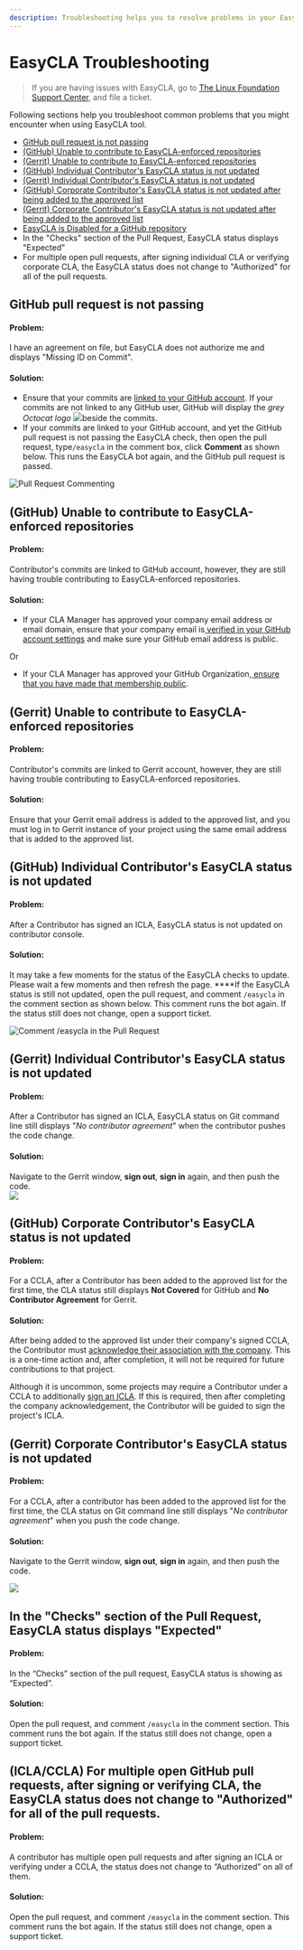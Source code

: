 ```yaml
---
description: Troubleshooting helps you to resolve problems in your EasyCLA implementation.
---
```


# EasyCLA Troubleshooting

> If you are having issues with EasyCLA, go to [The Linux Foundation Support Center](https://jira.linuxfoundation.org/plugins/servlet/theme/portal/4/create/143), and file a ticket.

Following sections help you troubleshoot common problems that you might encounter when using EasyCLA tool.

* [GitHub pull request is not passing](./#github-pull-request-is-not-passing)
* [\(GitHub\) Unable to contribute to EasyCLA-enforced repositories](./#github-unable-to-contribute-to-easycla-enforced-repositories)
* [\(Gerrit\) Unable to contribute to EasyCLA-enforced repositories](./#gerrit-unable-to-contribute-to-easycla-enforced-repositories)
* [\(GitHub\) Individual Contributor's EasyCLA status is not updated](./#github-individual-contributors-easycla-status-is-not-updated)
* [\(Gerrit\) Individual Contributor's EasyCLA status is not updated](./#github-individual-contributors-easycla-status-is-not-updated)
* [\(GitHub\) Corporate Contributor's EasyCLA status is not updated after being added to the approved list](./#github-corporate-contributors-easycla-status-is-not-updated)
* [\(Gerrit\) Corporate Contributor's EasyCLA status is not updated after being added to the approved list](./#gerrit-corporate-contributors-easycla-status-is-not-updated)
* ​[EasyCLA is Disabled for a GitHub repository](easycla-is-disabled.md)
* In the "Checks" section of the Pull Request, EasyCLA status displays "Expected"​
* For multiple open pull requests, after signing individual CLA or verifying corporate CLA, the EasyCLA status does not change to "Authorized" for all of the pull requests.

## GitHub pull request is not passing

#### Problem:

I have an agreement on file, but EasyCLA does not authorize me and displays "Missing ID on Commit".

#### Solution:

* Ensure that your commits are [linked to your GitHub account](https://docs.github.com/en/github/committing-changes-to-your-project/why-are-my-commits-linked-to-the-wrong-user#commits-are-not-linked-to-any-user). If your commits are not linked to any GitHub user, GitHub will display the _grey Octocat logo_ ![](../../../.gitbook/assets/grey-colored-octobat.png)beside the commits. 
* If your commits are linked to your GitHub account, and yet the GitHub pull request is not passing the EasyCLA check, then open the pull request, type`/easycla` in the comment box, click **Comment** as shown below. This runs the EasyCLA bot again, and the GitHub pull request is passed.

![Pull Request Commenting](../../../.gitbook/assets/pull-request-commenting.png)

## \(GitHub\) Unable to contribute to EasyCLA-enforced repositories

#### Problem:

Contributor's commits are linked to GitHub account, however, they are still having trouble contributing to EasyCLA-enforced repositories.

#### Solution:

* If your CLA Manager has approved your company email address or email domain, ensure that your company email is[ verified in your GitHub account settings](https://docs.github.com/en/github/getting-started-with-github/verifying-your-email-address) and make sure your GitHub email address is public.

Or

* If your CLA Manager has approved your GitHub Organization,[ ensure that you have made that membership public](https://docs.github.com/en/github/setting-up-and-managing-your-github-user-account/publicizing-or-hiding-organization-membership).

## \(Gerrit\) Unable to contribute to EasyCLA-enforced repositories

#### Problem:

Contributor's commits are linked to Gerrit account, however, they are still having trouble contributing to EasyCLA-enforced repositories.

#### Solution:

Ensure that your Gerrit email address is added to the approved list, and you must log in to Gerrit instance of your project using the same email address that is added to the approved list.

## \(GitHub\) Individual Contributor's EasyCLA status is not updated

#### Problem:

After a Contributor has signed an ICLA, EasyCLA status is not updated on contributor console.

#### Solution:

It may take a few moments for the status of the EasyCLA checks to update. Please wait a few moments and then refresh the page. ****If the EasyCLA status is still not updated, open the pull request, and comment `/easycla` in the comment section as shown below. This comment runs the bot again. If the status still does not change, open a support ticket.

![Comment /easycla in the Pull Request](../../../.gitbook/assets/pull-request-commenting.png)

## \(Gerrit\) Individual Contributor's EasyCLA status is not updated

#### Problem:

After a Contributor has signed an ICLA, EasyCLA status on Git command line still displays "_No contributor agreement_" when the contributor pushes the code change.

#### Solution:

Navigate to the Gerrit window, **sign out**, **sign in** again, and then push the code.  
![](../../../.gitbook/assets/signout-gerrit.png) 

## \(GitHub\) Corporate Contributor's EasyCLA status is not updated

#### Problem:

For a CCLA, after a Contributor has been added to the approved list for the first time, the CLA status still displays **Not Covered** for GitHub and **No Contributor Agreement** for Gerrit.

#### Solution:

After being added to the approved list under their company's signed CCLA, the Contributor must [acknowledge their association with the company](../../contributors/corporate-contributor.md#acknowledge-company-contribution). This is a one-time action and, after completion, it will not be required for future contributions to that project.

Although it is uncommon, some projects may require a Contributor under a CCLA to additionally [sign an ICLA](../../contributors/corporate-contributor.md#if-you-are-asked-to-sign-icla). If this is required, then after completing the company acknowledgement, the Contributor will be guided to sign the project's ICLA.

## \(Gerrit\) Corporate Contributor's EasyCLA status is not updated

#### Problem:

For a CCLA, after a contributor has been added to the approved list for the first time, the CLA status on Git command line still displays "_No contributor agreement_" when you push the code change.

#### Solution:

Navigate to the Gerrit window, **sign out**, **sign in** again, and then push the code.

![](../../../.gitbook/assets/signout-gerrit.png)

## In the "Checks" section of the Pull Request, EasyCLA status displays "Expected"​

#### **Problem:**

In the “Checks” section of the pull request, EasyCLA status is showing as “Expected”. 

#### **Solution:**

Open the pull request, and comment `/easycla` in the comment section. This comment runs the bot again. If the status still does not change, open a support ticket.

## \(ICLA/CCLA\) For multiple open GitHub pull requests, after signing or verifying CLA, the EasyCLA status does not change to "Authorized" for all of the pull requests.

#### **Problem:**

A contributor has multiple open pull requests and after signing an ICLA or verifying under a CCLA, the status does not change to “Authorized” on all of them.

#### **Solution:**

Open the pull request, and comment `/easycla` in the comment section. This comment runs the bot again. If the status still does not change, open a support ticket.  


